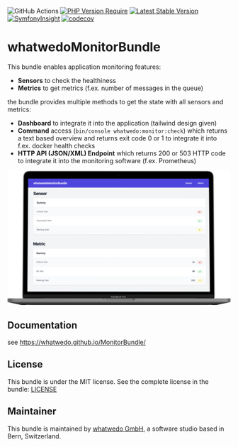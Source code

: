 ![GitHub Actions](https://github.com/whatwedo/MonitorBundle/actions/workflows/ci.yaml/badge.svg)
[![PHP Version Require](http://poser.pugx.org/whatwedo/monitor-bundle/require/php)](https://packagist.org/packages/whatwedo/monitor-bundle)
[![Latest Stable Version](http://poser.pugx.org/whatwedo/monitor-bundle/v)](https://packagist.org/packages/whatwedo/monitor-bundle)
[![SymfonyInsight](https://insight.symfony.com/projects/b36c4c03-ddc3-42dc-b86f-d9263c36dcc2/mini.svg)](https://insight.symfony.com/projects/b36c4c03-ddc3-42dc-b86f-d9263c36dcc2)
[![codecov](https://codecov.io/github/whatwedo/MonitorBundle/branch/main/graph/badge.svg?token=U0LO4ZH9ZG)](https://codecov.io/github/whatwedo/MonitorBundle)

# whatwedoMonitorBundle

This bundle enables application monitoring features:

- **Sensors** to check the healthiness
- **Metrics** to get metrics (f.ex. number of messages in the queue)

the bundle provides multiple methods to get the state with all sensors and metrics:

- **Dashboard** to integrate it into the application (tailwind design given)
- **Command** access (`bin/console whatwedo:monitor:check`) which returns a text based overview and returns exit code 0 or 1 to integrate it into f.ex. docker health checks
- **HTTP API (JSON/XML) Endpoint** which returns 200 or 503 HTTP code to integrate it into the monitoring software (f.ex. Prometheus)

![Screenshot Dashboard](docs/images/screenshot_dashboard.png)

## Documentation

see https://whatwedo.github.io/MonitorBundle/

## License

This bundle is under the MIT license. See the complete license in the bundle: [LICENSE](LICENSE)

## Maintainer

This bundle is maintained by [whatwedo GmbH](https://whatwedo.ch), a software studio based in Bern, Switzerland.
